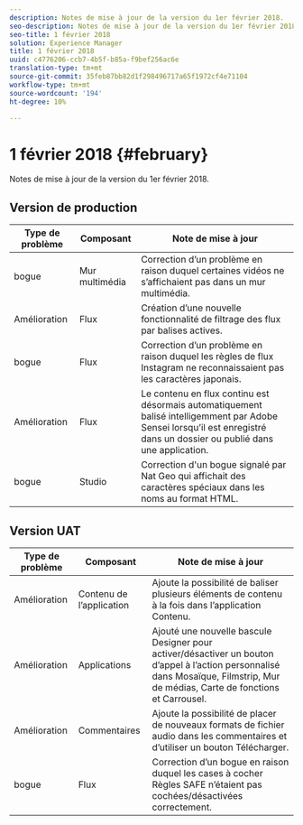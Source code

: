 ```yaml
---
description: Notes de mise à jour de la version du 1er février 2018.
seo-description: Notes de mise à jour de la version du 1er février 2018.
seo-title: 1 février 2018
solution: Experience Manager
title: 1 février 2018
uuid: c4776206-ccb7-4b5f-b85a-f9bef256ac6e
translation-type: tm+mt
source-git-commit: 35feb87bb82d1f298496717a65f1972cf4e71104
workflow-type: tm+mt
source-wordcount: '194'
ht-degree: 10%

---
```



# 1 février 2018 {#february}

Notes de mise à jour de la version du 1er février 2018.

## Version de production

| **Type de problème** | **Composant** | **Note de mise à jour** |
|---|---|---|
| bogue | Mur multimédia | Correction d’un problème en raison duquel certaines vidéos ne s’affichaient pas dans un mur multimédia. |
| Amélioration | Flux | Création d’une nouvelle fonctionnalité de filtrage des flux par balises actives. |
| bogue | Flux | Correction d’un problème en raison duquel les règles de flux Instagram ne reconnaissaient pas les caractères japonais. |
| Amélioration | Flux | Le contenu en flux continu est désormais automatiquement balisé intelligemment par Adobe Sensei lorsqu’il est enregistré dans un dossier ou publié dans une application. |
| bogue | Studio | Correction d&#39;un bogue signalé par Nat Geo qui affichait des caractères spéciaux dans les noms au format HTML. |

## Version UAT

| **Type de problème** | **Composant** | **Note de mise à jour** |
|---|---|---|
| Amélioration | Contenu de l’application | Ajoute la possibilité de baliser plusieurs éléments de contenu à la fois dans l’application Contenu. |
| Amélioration | Applications | Ajouté une nouvelle bascule Designer pour activer/désactiver un bouton d’appel à l’action personnalisé dans Mosaïque, Filmstrip, Mur de médias, Carte de fonctions et Carrousel. |
| Amélioration | Commentaires | Ajoute la possibilité de placer de nouveaux formats de fichier audio dans les commentaires et d’utiliser un bouton Télécharger. |
| bogue | Flux | Correction d’un bogue en raison duquel les cases à cocher Règles SAFE n’étaient pas cochées/désactivées correctement. |

